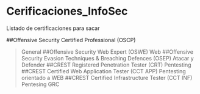 # Cerificaciones_InfoSec
Listado de certificaciones para sacar

##Offensive Security Certified Professional (OSCP)
> General
##Offensive Security Web Expert (OSWE)
> Web
##Offensive Security Evasion Techniques & Breaching Defences (OSEP)
> Atacar y Defender
##CREST Registered Penetration Tester (CRT)
> Pentesting
##CREST Certified Web Application Tester (CCT APP)
> Pentesting orientado a WEB
##CREST Certified Infrastructure Tester (CCT INF)
> Pentesing GRC
